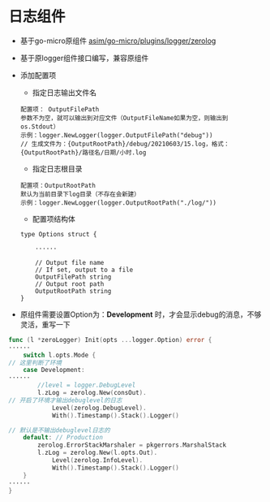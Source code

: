 # 日志组件

- 基于go-micro原组件 [asim/go-micro/plugins/logger/zerolog](https://github.com/asim/go-micro/tree/master/plugins/logger/zerolog)

- 基于原logger组件接口编写，兼容原组件

- 添加配置项
    - 指定日志输出文件名
    ```text
    配置项： OutputFilePath
    参数不为空，就可以输出到对应文件（OutputFileName如果为空，则输出到os.Stdout）
    示例：logger.NewLogger(logger.OutputFilePath("debug")) 
    // 生成文件为：{OutputRootPath}/debug/20210603/15.log，格式：{OutputRootPath}/路径名/日期/小时.log
    ```

    - 指定日志根目录
    ```text
    配置项：OutputRootPath
    默认为当前目录下log目录（不存在会新建）
    示例：logger.NewLogger(logger.OutputRootPath("./log/"))
    ``` 
  
    - 配置项结构体
    ```text
    type Options struct {
    
        ······
    
        // Output file name
        // If set, output to a file
        OutputFilePath string
        // Output root path
        OutputRootPath string
    }
    ```

- 原组件需要设置Option为：**Development** 时，才会显示debug的消息，不够灵活，重写一下

```go
func (l *zeroLogger) Init(opts ...logger.Option) error {
······
	switch l.opts.Mode {
// 这里判断了环境
	case Development:
······
		//level = logger.DebugLevel
		l.zLog = zerolog.New(consOut).
// 开启了环境才输出debuglevel的日志
			Level(zerolog.DebugLevel).
			With().Timestamp().Stack().Logger()

// 默认是不输出debuglevel日志的
	default: // Production
		zerolog.ErrorStackMarshaler = pkgerrors.MarshalStack
		l.zLog = zerolog.New(l.opts.Out).
			Level(zerolog.InfoLevel).
			With().Timestamp().Stack().Logger()
	}
······
}
```
